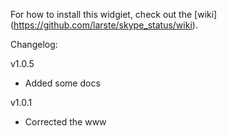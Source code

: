For how to install this widgiet, check out the [wiki] (https://github.com/larste/skype_status/wiki).

Changelog:

v1.0.5
* Added some docs

v1.0.1
* Corrected the www
